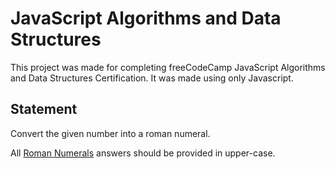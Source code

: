# JavaScript Algorithms and Data Structures
This project was made for completing freeCodeCamp JavaScript Algorithms and Data Structures Certification. It was made using only Javascript.

## Statement
Convert the given number into a roman numeral.

All [Roman Numerals](http://www.mathsisfun.com/roman-numerals.html) answers should be provided in upper-case.

